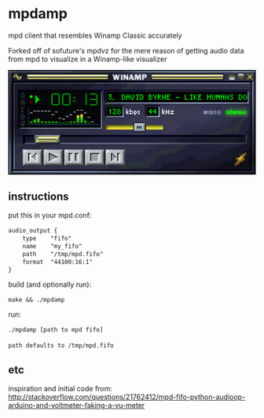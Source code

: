 mpdamp
======

mpd client that resembles Winamp Classic accurately

Forked off of sofuture's mpdvz for the mere reason of getting audio data from mpd to visualize in a Winamp-like visualizer

![screenshot](https://raw.githubusercontent.com/0x5066/mpdamp/master/screenshot.png)

instructions
------------

put this in your mpd.conf:

    audio_output {
        type    "fifo"
        name    "my_fifo"
        path    "/tmp/mpd.fifo"
        format  "44100:16:1"
    }

build (and optionally run):

    make && ./mpdamp

run:

    ./mpdamp [path to mpd fifo]

    path defaults to /tmp/mpd.fifo

etc
---

inspiration and initial code from: http://stackoverflow.com/questions/21762412/mpd-fifo-python-audioop-arduino-and-voltmeter-faking-a-vu-meter
